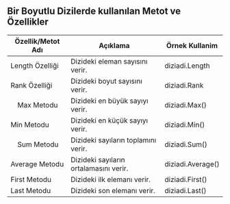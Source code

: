 ## Bir Boyutlu Dizilerde kullanılan Metot ve Özellikler ##

|Özellik/Metot Adı|Açıklama| Örnek Kullanim|
|---------|---------|---------|
| Length Özelliği|Dizideki eleman sayısını verir. | diziadi.Length |
| Rank Özelliği| Dizideki boyut sayısını verir.| diziadi.Rank |
| Max Metodu|Dizideki en büyük sayıyı verir.|  diziadi.Max() |
| Min Metodu|Dizideki en küçük sayıyı verir.|  diziadi.Min() |
| Sum Metodu|Dizideki sayıların toplamını verir.|  diziadi.Sum() |
| Average Metodu| Dizideki sayıların ortalamasını verir.|  diziadi.Average() |
| First Metodu|Dizideki ilk elemanı verir. | diziadi.First() |
| Last Metodu| Dizideki son elemanı verir.|  diziadi.Last() |
